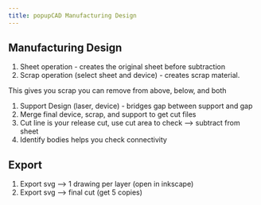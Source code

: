 ```yaml
---
title: popupCAD Manufacturing Design
---
```


Manufacturing Design
--------------------
1. Sheet operation - creates the original sheet before subtraction
1. Scrap operation (select sheet and device) - creates scrap material.  

  This gives you scrap you can remove from above, below, and both
1. Support Design (laser, device) - bridges gap between support and gap
1. Merge final device, scrap, and support to get cut files
1. Cut line is your release cut, use cut area to check --> subtract from sheet
1. Identify bodies helps you check connectivity  

Export
------
1. Export svg --> 1 drawing per layer (open in inkscape)
1. Export svg --> final cut (get 5 copies)


